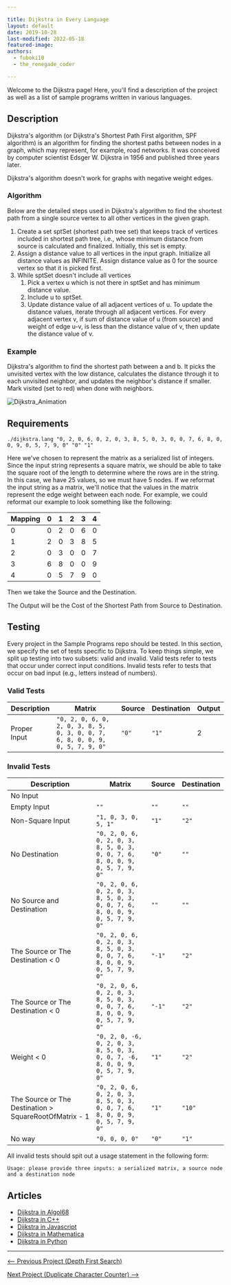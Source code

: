 ```yaml
---

title: Dijkstra in Every Language
layout: default
date: 2019-10-28
last-modified: 2022-05-18
featured-image: 
authors:
  - fuboki10
  - the_renegade_coder

---
```


Welcome to the Dijkstra page! Here, you'll find a description of the project as well as a list of sample programs written in various languages.

## Description

Dijkstra's algorithm (or Dijkstra's Shortest Path First algorithm, SPF algorithm) 
is an algorithm for finding the shortest paths between nodes in a graph, which 
may represent, for example, road networks. It was conceived by computer scientist 
Edsger W. Dijkstra in 1956 and published three years later.

Dijkstra's algorithm doesn't work for graphs with negative weight edges.

### Algorithm

Below are the detailed steps used in Dijkstra's algorithm to find the shortest path 
from a single source vertex to all other vertices in the given graph.

1. Create a set sptSet (shortest path tree set) that keeps track 
   of vertices included in shortest path tree, i.e., whose minimum 
   distance from source is calculated and finalized. Initially, 
   this set is empty.
2. Assign a distance value to all vertices in the input graph. 
   Initialize all distance values as INFINITE. Assign distance 
   value as 0 for the source vertex so that it is picked first.
3. While sptSet doesn't include all vertices
   1. Pick a vertex u which is not there in sptSet and has minimum distance value.
   2. Include u to sptSet.
   3. Update distance value of all adjacent vertices of u. To update the distance 
   values, iterate through all adjacent vertices. For every adjacent vertex v, if 
   sum of distance value of u (from source) and weight of edge u-v, is less than 
   the distance value of v, then update the  distance value of v.

### Example

Dijkstra's algorithm to find the shortest path between a and b. It picks 
the unvisited vertex with the low distance, calculates the distance through 
it to each unvisited neighbor, and updates the neighbor's distance if smaller. 
Mark visited (set to red) when done with neighbors.

![Dijkstra_Animation](https://user-images.githubusercontent.com/35429211/67672949-a2dcfd80-f981-11e9-862a-96bd0ec9ba83.gif)


## Requirements

```console
./dijkstra.lang "0, 2, 0, 6, 0, 2, 0, 3, 8, 5, 0, 3, 0, 0, 7, 6, 8, 0, 0, 9, 0, 5, 7, 9, 0" "0" "1"
```

Here we've chosen to represent the matrix as a serialized list of integers. Since
the input string represents a square matrix, we should be able to take the
square root of the length to determine where the rows are in the string. In this
case, we have 25 values, so we must have 5 nodes.
If we reformat the input string as a matrix, we'll notice that the values in the
matrix represent the edge weight between each node. For example, we
could reformat our example to look something like the following:

| Mapping | 0   | 1   | 2   | 3   | 4   |
| ------- | --- | --- | --- | --- | --- |
| 0       | 0   | 2   | 0   | 6   | 0   |
| 1       | 2   | 0   | 3   | 8   | 5   |
| 2       | 0   | 3   | 0   | 0   | 7   |
| 3       | 6   | 8   | 0   | 0   | 9   |
| 4       | 0   | 5   | 7   | 9   | 0   |

Then we take the Source and the Destination.

The Output will be the Cost of the Shortest Path from Source to Destination.  


## Testing

Every project in the Sample Programs repo should be tested. In this section, we specify the set of tests specific to Dijkstra. To keep things simple, we split up testing into two subsets: valid and invalid. Valid tests refer to tests that occur under correct input conditions. Invalid tests refer to tests that occur on bad input (e.g., letters instead of numbers).

### Valid Tests

| Description  | Matrix                                                                        | Source | Destination | Output |
| ------------ | ----------------------------------------------------------------------------- | ------ | ----------- | ------ |
| Proper Input | `"0, 2, 0, 6, 0, 2, 0, 3, 8, 5, 0, 3, 0, 0, 7, 6, 8, 0, 0, 9, 0, 5, 7, 9, 0"` | `"0"`  | `"1"`       | 2      |


### Invalid Tests

| Description                                            | Matrix                                                                          | Source | Destination |
| ------------------------------------------------------ | ------------------------------------------------------------------------------- | ------ | ----------- |
| No Input                                               |                                                                                 |        |             |
| Empty Input                                            | `""`                                                                            | `""`   | `""`        |
| Non-Square Input                                       | `"1, 0, 3, 0, 5, 1"`                                                            | `"1"`  | `"2"`       |
| No Destination                                         | `"0, 2, 0, 6, 0, 2, 0, 3, 8, 5, 0, 3, 0, 0, 7, 6, 8, 0, 0, 9, 0, 5, 7, 9, 0"`   | `"0"`  | `""`        |
| No Source and Destination                              | `"0, 2, 0, 6, 0, 2, 0, 3, 8, 5, 0, 3, 0, 0, 7, 6, 8, 0, 0, 9, 0, 5, 7, 9, 0"`   | `""`   | `""`        |
| The Source or The Destination < 0                      | `"0, 2, 0, 6, 0, 2, 0, 3, 8, 5, 0, 3, 0, 0, 7, 6, 8, 0, 0, 9, 0, 5, 7, 9, 0"`   | `"-1"` | `"2"`       |
| The Source or The Destination < 0                      | `"0, 2, 0, 6, 0, 2, 0, 3, 8, 5, 0, 3, 0, 0, 7, 6, 8, 0, 0, 9, 0, 5, 7, 9, 0"`   | `"-1"` | `"2"`       |
| Weight < 0                                             | `"0, 2, 0, -6, 0, 2, 0, 3, 8, 5, 0, 3, 0, 0, 7, -6, 8, 0, 0, 9, 0, 5, 7, 9, 0"` | `"1"`  | `"2"`       |
| The Source or The Destination > SquareRootOfMatrix - 1 | `"0, 2, 0, 6, 0, 2, 0, 3, 8, 5, 0, 3, 0, 0, 7, 6, 8, 0, 0, 9, 0, 5, 7, 9, 0"`   | `"1"`  | `"10"`      |
| No way                                                 | `"0, 0, 0, 0"`                                                                  | `"0"`  | `"1"`       |

All invalid tests should spit out a usage statement in the following form: 

```
Usage: please provide three inputs: a serialized matrix, a source node and a destination node
```


## Articles

- [Dijkstra in Algol68](https://sampleprograms.io/projects/dijkstra/algol68)
- [Dijkstra in C++](https://sampleprograms.io/projects/dijkstra/c-plus-plus)
- [Dijkstra in Javascript](https://sampleprograms.io/projects/dijkstra/javascript)
- [Dijkstra in Mathematica](https://sampleprograms.io/projects/dijkstra/mathematica)
- [Dijkstra in Python](https://sampleprograms.io/projects/dijkstra/python)

---

<nav class="project-nav">

<div id="prev" markdown="1">

[<-- Previous Project (Depth First Search)](https://sampleprograms.io/projects/depth-first-search)

</div>

<div id="next" markdown="1">

[Next Project (Duplicate Character Counter) -->](https://sampleprograms.io/projects/duplicate-character-counter)

</div>

</nav>